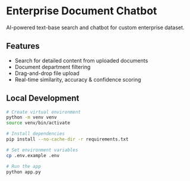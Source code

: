 # Enterprise Document Chatbot

AI-powered text-base search and chatbot for custom enterprise dataset.

## Features

- Search for detailed content from uploaded documents
- Document department filtering
- Drag-and-drop file upload
- Real-time similarity, accuracy & confidence scoring

## Local Development

```bash
# Create virtual environment
python -m venv venv
source venv/bin/activate 

# Install dependencies
pip install --no-cache-dir -r requirements.txt

# Set environment variables
cp .env.example .env

# Run the app
python app.py